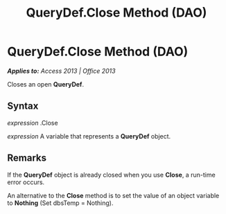 ﻿---
title: QueryDef.Close Method (DAO)
TOCTitle: Close Method
ms:assetid: b2b63462-453d-9e2b-0bb3-69a4a7a6ecef
ms:mtpsurl: https://msdn.microsoft.com/en-us/library/Ff822031(v=office.15)
ms:contentKeyID: 48547179
ms.date: 09/18/2015
mtps_version: v=office.15
f1_keywords:
- dao360.chm1052976
f1_categories:
- Office.Version=v15
---

# QueryDef.Close Method (DAO)


_**Applies to:** Access 2013 | Office 2013_

Closes an open **QueryDef**.

## Syntax

*expression* .Close

*expression* A variable that represents a **QueryDef** object.

## Remarks

If the **QueryDef** object is already closed when you use **Close**, a run-time error occurs.

An alternative to the **Close** method is to set the value of an object variable to **Nothing** (Set dbsTemp = Nothing).

